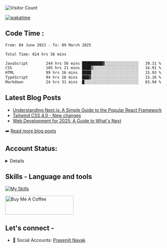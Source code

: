 <div>

![Visitor Count](https://profile-counter.glitch.me/StarKnightt/count.svg)



[![wakatime](https://wakatime.com/badge/user/d27d27da-dc32-4c1b-a703-f654f4050105.svg)](https://wakatime.com/@d27d27da-dc32-4c1b-a703-f654f405010)

</div>  

## Code Time : 
<!--START_SECTION:waka-->

```txt
From: 04 June 2023 - To: 09 March 2025

Total Time: 614 hrs 56 mins

JavaScript        244 hrs 56 mins █████████▓░░░░░░░░░░░░░░░   39.31 %
CSS               105 hrs 21 mins ████▒░░░░░░░░░░░░░░░░░░░░   16.91 %
HTML              99 hrs 16 mins  ████░░░░░░░░░░░░░░░░░░░░░   15.93 %
TypeScript        94 hrs 26 mins  ███▓░░░░░░░░░░░░░░░░░░░░░   15.16 %
Markdown          24 hrs 31 mins  █░░░░░░░░░░░░░░░░░░░░░░░░   03.94 %
```

<!--END_SECTION:waka-->

## Latest Blog Posts
<!-- BLOG-POSTS:START -->
- [Understanding Next.js: A Simple Guide to the Popular React Framework](https://github.com/StarKnightt/prasendev/blog/next-js-workflow)
- [Tailwind CSS 4.0 - New changes](https://github.com/StarKnightt/prasendev/blog/tailwindcss-4.0)
- [Web Development for 2025: A Guide to What's Next](https://github.com/StarKnightt/prasendev/blog/web-development-2025)

➡️ [Read more blog posts](https://prasen.dev/blog)
<!-- BLOG-POSTS:END -->

## Account Status:
<details>
  
[![StarKnightt's GitHub | Stats](https://stats.quira.sh/StarKnightt/github?theme=dark)](https://quira.sh?utm_source=widgets&utm_campaign=StarKnightt)

</details>

## Skills - Language and tools
[![My Skills](https://skillicons.dev/icons?i=react,html,css,javascript,nodejs,expressjs,mongo,typescript,next,tailwind,pug,git,github,vscode,linux,discord&theme=light)](https://skillicons.dev)
<!--social stats -->

<a href="https://www.buymeacoffee.com/prasen" target="_blank"><img src="https://cdn.buymeacoffee.com/buttons/v2/default-yellow.png" alt="Buy Me A Coffee" style="height: 60px !important;width: 216px !important;" ></a>

## Let's connect -
- 💼 Social Accounts: [Prasenjit Nayak](https://prasen.dev) <br>

<!-- End of the README files :) --!>
